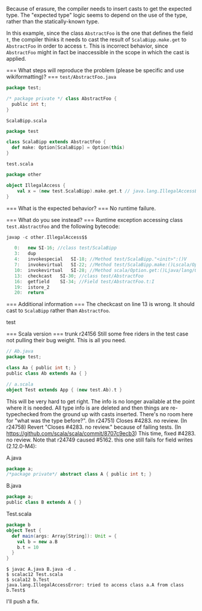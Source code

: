 Because of erasure, the compiler needs to insert casts to get the expected type. The "expected type" logic seems to depend on the use of the type, rather than the statically-known type.

In this example, since the class `AbstractFoo` is the one that defines the field `t`, the compiler thinks it needs to cast the result of `ScalaBipp.make.get` to `AbstractFoo` in order to access `t`. This is incorrect behavior, since `AbstractFoo` might in fact be inaccessible in the scope in which the cast is applied.

=== What steps will reproduce the problem (please be specific and use wikiformatting)? ===
`test/AbstractFoo.java`
```scala
package test;

/* package private */ class AbstractFoo {
  public int t;
}
```
`ScalaBipp.scala`
```scala
package test

class ScalaBipp extends AbstractFoo {
  def make: Option[ScalaBipp] = Option(this)
}
```
`test.scala`
```scala
package other

object IllegalAccess {
    val x = (new test.ScalaBipp).make.get.t // java.lang.IllegalAccessError: tried to access class test.AbstractFoo from class other.IllegalAccess$$
}
```

=== What is the expected behavior? ===
No runtime failure.

=== What do you see instead? ===
Runtime exception accessing class `test.AbstractFoo` and the following bytecode:
```scala
javap -c other.IllegalAccess$$

   0:	new	SI-16; //class test/ScalaBipp
   3:	dup
   4:	invokespecial	SI-18; //Method test/ScalaBipp."<init>":()V
   7:	invokevirtual	SI-22; //Method test/ScalaBipp.make:()Lscala/Option;
   10:	invokevirtual	SI-28; //Method scala/Option.get:()Ljava/lang/Object;
   13:	checkcast	SI-30; //class test/AbstractFoo
   16:	getfield	SI-34; //Field test/AbstractFoo.t:I
   19:	istore_2
   20:	return


```













=== Additional information ===
The checkcast on line 13 is wrong. It should cast to `ScalaBipp` rather than `AbstractFoo`. 

test

=== Scala version ===
trunk r24156
Still some free riders in the test case not pulling their bug weight.  This is all you need.
```scala
// Ab.java
package test;

class Aa { public int t; }
public class Ab extends Aa { }

// a.scala
object Test extends App { (new test.Ab).t }
```
This will be very hard to get right. The info is no longer available at the point where it is needed. All type info is are deleted and then things are re-typechecked from the ground up with casts inserted. There's no room here for "what was the type before?".
(In r24751) Closes #4283. no review.
(In r24758) Revert "Closes #4283. no review." because of failing tests.
(In https://github.com/scala/scala/commit/8707c9ecb3) This time, fixed #4283. no review.
Note that r24749 caused #5162.
this one still fails for field writes (2.12.0-M4):

A.java
```scala
package a;
/*package private*/ abstract class A { public int t; }
```
B.java
```scala
package a;
public class B extends A { }
```
Test.scala
```scala
package b
object Test {
  def main(args: Array[String]): Unit = {
    val b = new a.B
    b.t = 10
  }
}
```

```
$ javac A.java B.java -d .
$ scalac12 Test.scala
$ scala12 b.Test
java.lang.IllegalAccessError: tried to access class a.A from class b.Test$
```

I'll push a fix.
